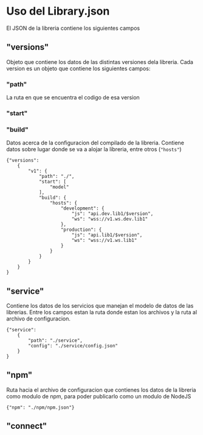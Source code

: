 # Uso del Library.json

El JSON de la libreria contiene los siguientes campos

## "versions"

Objeto que contiene los datos de las distintas versiones dela libreria. Cada version es un objeto que contiene los siguientes campos:

### "path"

La ruta en que se encuentra el codigo de esa version

### "start"

### "build"

Datos acerca de la configuracion del compilado de la libreria. Contiene datos sobre lugar donde se va a alojar la libreria, entre otros (`"hosts"`)

    {"versions": 
        {
            "v1": {
                "path": "./",
                "start": [
                    "model"
                ],
                "build": {
                    "hosts": {
                        "development": {
                            "js": "api.dev.lib1/$version",
                            "ws": "wss://v1.ws.dev.lib1"
                        },
                        "production": {
                            "js": "api.lib1/$version",
                            "ws": "wss://v1.ws.lib1"
                        }
                    }
                }
            }
        }
    }

## "service"

Contiene los datos de los servicios que manejan el modelo de datos de las librerias. Entre los campos estan la ruta donde estan los archivos y la ruta al archivo de configuracion.

    {"service":
        {
            "path": "./service",
            "config": "./service/config.json"
        }
    }

## "npm"

Ruta hacia el archivo de configuracion que contienes los datos de la libreria como modulo de npm, para poder publicarlo como un modulo de NodeJS

    {"npm": "./npm/npm.json"}

## "connect"